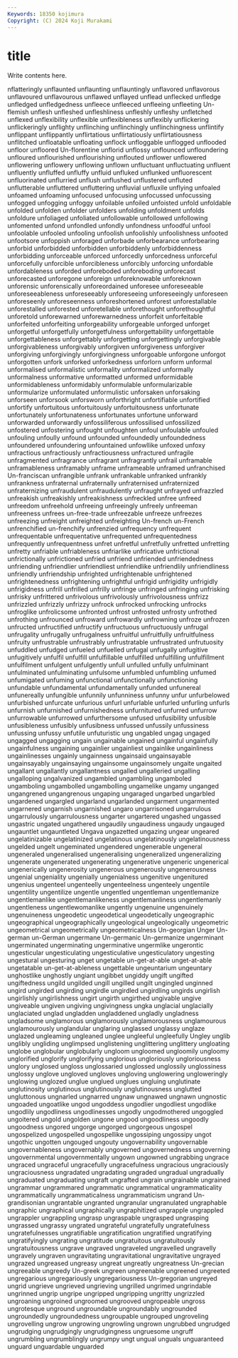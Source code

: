 ```yaml
---
Keywords: 18350 kojimura
Copyright: (C) 2024 Koji Murakami
---
```


# title

Write contents here.



nflatteringly unflaunted unflaunting unflauntingly unflavored unflavorous unflavoured unflavourous unflawed unflayed
unflead unflecked unfledge unfledged unfledgedness unfleece unfleeced unfleeing unfleeting Un-flemish
unflesh unfleshed unfleshliness unfleshly unfleshy unfletched unflexed unflexibility unflexible unflexibleness
unflexibly unflickering unflickeringly unflighty unflinching unflinchingly unflinchingness unflintify unflippant unflippantly
unflirtatious unflirtatiously unflirtatiousness unflitched unfloatable unfloating unflock unfloggable unflogged unflooded
unfloor unfloored Un-florentine unflorid unflossy unflounced unfloundering unfloured unflourished unflourishing
unflouted unflower unflowered unflowering unflowery unflowing unflown unfluctuant unfluctuating unfluent
unfluently unfluffed unfluffy unfluid unfluked unflunked unfluorescent unfluorinated unflurried unflush
unflushed unflustered unfluted unflutterable unfluttered unfluttering unfluvial unfluxile unflying unfoaled
unfoamed unfoaming unfocused unfocusing unfocussed unfocussing unfogged unfogging unfoggy unfoilable
unfoiled unfoisted unfold unfoldable unfolded unfolden unfolder unfolders unfolding unfoldment
unfolds unfoldure unfoliaged unfoliated unfollowable unfollowed unfollowing unfomented unfond unfondled
unfondly unfondness unfoodful unfool unfoolable unfooled unfooling unfoolish unfoolishly unfoolishness
unfooted unfootsore unfoppish unforaged unforbade unforbearance unforbearing unforbid unforbidded unforbidden
unforbiddenly unforbiddenness unforbidding unforceable unforced unforcedly unforcedness unforceful unforcefully unforcible
unforcibleness unforcibly unforcing unfordable unfordableness unforded unforeboded unforeboding unforecast unforecasted
unforegone unforeign unforeknowable unforeknown unforensic unforensically unforeordained unforesee unforeseeable unforeseeableness
unforeseeably unforeseeing unforeseeingly unforeseen unforeseenly unforeseenness unforeshortened unforest unforestallable unforestalled
unforested unforetellable unforethought unforethoughtful unforetold unforewarned unforewarnedness unforfeit unforfeitable unforfeited
unforfeiting unforgeability unforgeable unforged unforget unforgetful unforgetfully unforgetfulness unforgettability unforgettable
unforgettableness unforgettably unforgetting unforgettingly unforgivable unforgivableness unforgivably unforgiven unforgiveness unforgiver
unforgiving unforgivingly unforgivingness unforgoable unforgone unforgot unforgotten unfork unforked unforkedness
unforlorn unform unformal unformalised unformalistic unformality unformalized unformally unformalness unformative
unformatted unformed unformidable unformidableness unformidably unformulable unformularizable unformularize unformulated unformulistic
unforsaken unforsaking unforseen unforsook unforsworn unforthright unfortifiable unfortified unfortify unfortuitous
unfortuitously unfortuitousness unfortunate unfortunately unfortunateness unfortunates unfortune unforward unforwarded unforwardly
unfossiliferous unfossilised unfossilized unfostered unfostering unfought unfoughten unfoul unfoulable unfouled
unfouling unfoully unfound unfounded unfoundedly unfoundedness unfoundered unfoundering unfountained unfowllike
unfoxed unfoxy unfractious unfractiously unfractiousness unfractured unfragile unfragmented unfragrance unfragrant
unfragrantly unfrail unframable unframableness unframably unframe unframeable unframed unfranchised Un-franciscan
unfrangible unfrank unfrankable unfranked unfrankly unfrankness unfraternal unfraternally unfraternised unfraternized
unfraternizing unfraudulent unfraudulently unfraught unfrayed unfrazzled unfreakish unfreakishly unfreakishness unfreckled
unfree unfreed unfreedom unfreehold unfreeing unfreeingly unfreely unfreeman unfreeness unfrees
un-free-trade unfreezable unfreeze unfreezes unfreezing unfreight unfreighted unfreighting Un-french un-French
unfrenchified un-frenchify unfrenzied unfrequency unfrequent unfrequentable unfrequentative unfrequented unfrequentedness unfrequently
unfrequentness unfret unfretful unfretfully unfretted unfretting unfretty unfriable unfriableness unfriarlike
unfricative unfrictional unfrictionally unfrictioned unfried unfriend unfriended unfriendedness unfriending unfriendlier
unfriendliest unfriendlike unfriendlily unfriendliness unfriendly unfriendship unfrighted unfrightenable unfrightened unfrightenedness
unfrightening unfrightful unfrigid unfrigidity unfrigidly unfrigidness unfrill unfrilled unfrilly unfringe
unfringed unfringing unfrisking unfrisky unfrittered unfrivolous unfrivolously unfrivolousness unfrizz unfrizzled
unfrizzly unfrizzy unfrock unfrocked unfrocking unfrocks unfroglike unfrolicsome unfronted unfrost
unfrosted unfrosty unfrothed unfrothing unfrounced unfroward unfrowardly unfrowning unfroze unfrozen
unfructed unfructified unfructify unfructuous unfructuously unfrugal unfrugality unfrugally unfrugalness unfruitful
unfruitfully unfruitfulness unfruity unfrustrable unfrustrably unfrustratable unfrustrated unfrutuosity unfuddled unfudged
unfueled unfuelled unfugal unfugally unfugitive unfugitively unfulfil unfulfill unfulfillable unfulfilled
unfulfilling unfulfillment unfulfilment unfulgent unfulgently unfull unfulled unfully unfulminant unfulminated
unfulminating unfulsome unfumbled unfumbling unfumed unfumigated unfuming unfunctional unfunctionally unfunctioning
unfundable unfundamental unfundamentally unfunded unfunereal unfunereally unfungible unfunnily unfunniness unfunny
unfur unfurbelowed unfurbished unfurcate unfurious unfurl unfurlable unfurled unfurling unfurls
unfurnish unfurnished unfurnishedness unfurnitured unfurred unfurrow unfurrowable unfurrowed unfurthersome unfused
unfusibility unfusible unfusibleness unfusibly unfusibness unfussed unfussily unfussiness unfussing unfussy
unfutile unfuturistic ung ungabled ungag ungaged ungagged ungagging ungain ungainable
ungained ungainful ungainfully ungainfulness ungaining ungainlier ungainliest ungainlike ungainliness ungainlinesses
ungainly ungainness ungainsaid ungainsayable ungainsayably ungainsaying ungainsome ungainsomely ungaite ungaited
ungallant ungallantly ungallantness ungalled ungalleried ungalling ungalloping ungalvanized ungambled ungambling
ungamboled ungamboling ungambolled ungambolling ungamelike ungamy unganged ungangrened ungangrenous ungaping
ungaraged ungarbed ungarbled ungardened ungargled ungarland ungarlanded ungarment ungarmented ungarnered
ungarnish ungarnished ungaro ungarrisoned ungarrulous ungarrulously ungarrulousness ungarter ungartered ungashed
ungassed ungastric ungated ungathered ungaudily ungaudiness ungaudy ungauged ungauntlet ungauntleted
Ungava ungazetted ungazing ungear ungeared ungelatinizable ungelatinized ungelatinous ungelatinously ungelatinousness
ungelded ungelt ungeminated ungendered ungenerable ungeneral ungeneraled ungeneralised ungeneralising ungeneralized
ungeneralizing ungenerate ungenerated ungenerating ungenerative ungeneric ungenerical ungenerically ungenerosity ungenerous
ungenerously ungenerousness ungenial ungeniality ungenially ungenialness ungenitive ungenitured ungenius ungenteel
ungenteelly ungenteelness ungenteely ungentile ungentility ungentilize ungentle ungentled ungentleman ungentlemanize
ungentlemanlike ungentlemanlikeness ungentlemanliness ungentlemanly ungentleness ungentlewomanlike ungently ungenuine ungenuinely ungenuineness
ungeodetic ungeodetical ungeodetically ungeographic ungeographical ungeographically ungeological ungeologically ungeometric ungeometrical
ungeometrically ungeometricalness Un-georgian Unger Un-german un-German ungermane Un-germanic Un-germanize ungerminant
ungerminated ungerminating ungerminative ungermlike ungerontic ungesticular ungesticulating ungesticulative ungesticulatory ungesting
ungestural ungesturing unget ungetable un-get-at-able unget-at-able ungetatable un-get-at-ableness ungettable ungeuntarium
ungeuntary unghostlike unghostly ungiant ungibbet ungiddy ungift ungifted ungiftedness ungild
ungilded ungill ungilled ungilt ungingled unginned ungird ungirded ungirding ungirdle
ungirdled ungirdling ungirds ungirlish ungirlishly ungirlishness ungirt ungirth ungirthed ungivable
ungive ungiveable ungiven ungiving ungivingness ungka unglacial unglacially unglaciated unglad
ungladden ungladdened ungladly ungladness ungladsome unglamorous unglamorously unglamorousness unglamourous unglamourously
unglandular unglaring unglassed unglassy unglaze unglazed ungleaming ungleaned unglee ungleeful
ungleefully Ungley unglib unglibly ungliding unglimpsed unglistening unglittering unglittery ungloating
unglobe unglobular unglobularly ungloom ungloomed ungloomily ungloomy unglorified unglorify unglorifying
unglorious ungloriously ungloriousness unglory unglosed ungloss unglossaried unglossed unglossily unglossiness
unglossy unglove ungloved ungloves ungloving unglowering ungloweringly unglowing unglozed unglue
unglued unglues ungluing unglutinate unglutinosity unglutinous unglutinously unglutinousness unglutted ungluttonous
ungnarled ungnarred ungnaw ungnawed ungnawn ungnostic ungoaded ungoatlike ungod ungoddess
ungodlier ungodliest ungodlike ungodlily ungodliness ungodlinesses ungodly ungodmothered ungoggled ungoitered
ungold ungolden ungone ungood ungoodliness ungoodly ungoodness ungored ungorge ungorged
ungorgeous ungospel ungospelized ungospelled ungospellike ungossiping ungossipy ungot ungothic ungotten
ungouged ungouty ungovernability ungovernable ungovernableness ungovernably ungoverned ungovernedness ungoverning ungovernmental
ungovernmentally ungown ungowned ungrabbing ungrace ungraced ungraceful ungracefully ungracefulness ungracious
ungraciously ungraciousness ungradated ungradating ungraded ungradual ungradually ungraduated ungraduating ungraft
ungrafted ungrain ungrainable ungrained ungrammar ungrammared ungrammatic ungrammatical ungrammaticality ungrammatically
ungrammaticalness ungrammaticism ungrand Un-grandisonian ungrantable ungranted ungranular ungranulated ungraphable ungraphic
ungraphical ungraphically ungraphitized ungrapple ungrappled ungrappler ungrappling ungrasp ungraspable ungrasped
ungrasping ungrassed ungrassy ungrated ungrateful ungratefully ungratefulness ungratefulnesses ungratifiable ungratification
ungratified ungratifying ungratifyingly ungrating ungratitude ungratuitous ungratuitously ungratuitousness ungrave ungraved
ungraveled ungravelled ungravelly ungravely ungraven ungravitating ungravitational ungravitative ungrayed ungrazed
ungreased ungreasy ungreat ungreatly ungreatness Un-grecian ungreeable ungreedy Un-greek ungreen
ungreenable ungreened ungreeted ungregarious ungregariously ungregariousness Un-gregorian ungreyed ungrid ungrieve
ungrieved ungrieving ungrilled ungrimed ungrindable ungrinned ungrip ungripe ungripped ungripping
ungritty ungrizzled ungroaning ungroined ungroomed ungrooved ungropeable ungross ungrotesque unground
ungroundable ungroundably ungrounded ungroundedly ungroundedness ungroupable ungrouped ungroveling ungrovelling ungrow
ungrowing ungrowling ungrown ungrubbed ungrudged ungrudging ungrudgingly ungrudgingness ungruesome ungruff
ungrumbling ungrumblingly ungrumpy ungt ungual unguals unguaranteed unguard unguardable unguarded
